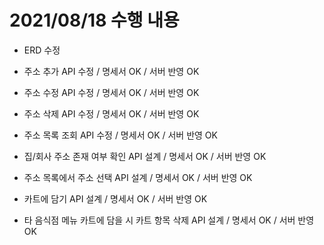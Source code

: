 # 2021/08/18 수행 내용

- ERD 수정

- 주소 추가 API 수정 / 명세서 OK / 서버 반영 OK
- 주소 수정 API 수정 / 명세서 OK / 서버 반영 OK
- 주소 삭제 API 수정 / 명세서 OK / 서버 반영 OK
- 주소 목록 조회 API 수정 / 명세서 OK / 서버 반영 OK
- 집/회사 주소 존재 여부 확인 API 설계 / 명세서 OK / 서버 반영 OK
- 주소 목록에서 주소 선택 API 설계 / 명세서 OK / 서버 반영 OK
- 카트에 담기 API 설계 / 명세서 OK / 서버 반영 OK
- 타 음식점 메뉴 카트에 담을 시 카트 항목 삭제 API 설계 / 명세서 OK / 서버 반영 OK
